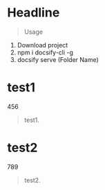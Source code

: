 # Headline
>Usage
  1. Download project
  2. npm i docsify-cli -g
  3. docsify serve (Folder Name)

# test1
456
> test1.

# test2
789
> test2.